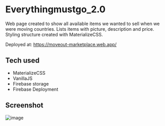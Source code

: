 # Everythingmustgo_2.0 #
Web page created to show all available items we wanted to sell when we were moving countries. Lists items with picture, description and price. Styling structure created with MaterializeCSS.

Deployed at:
https://moveout-marketplace.web.app/

## Tech used ##

* MaterializeCSS
* VanillaJS
* Firebase storage
* Firebase Deployment


## Screenshot ##
![image](https://user-images.githubusercontent.com/65750361/103803105-678f9180-5050-11eb-87db-2dc9ec8d6b89.png)
